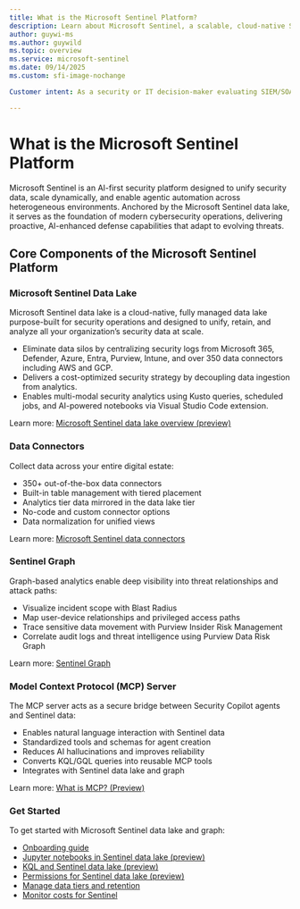 ```yaml
---
title: What is the Microsoft Sentinel Platform?
description: Learn about Microsoft Sentinel, a scalable, cloud-native SIEM and SOAR that uses AI, analytics, and automation for threat detection, investigation, and response.
author: guywi-ms
ms.author: guywild
ms.topic: overview
ms.service: microsoft-sentinel
ms.date: 09/14/2025
ms.custom: sfi-image-nochange

Customer intent: As a security or IT decision-maker evaluating SIEM/SOAR options, I need a concise summary of Microsoft Sentinel’s cloud-native architecture, integrations, analytics, automation, and compliance posture so I can decide whether it meets our security, operational, and migration requirements.

---
```


# What is the Microsoft Sentinel Platform

Microsoft Sentinel is an AI-first security platform designed to unify security data, scale dynamically, and enable agentic automation across heterogeneous environments. Anchored by the Microsoft Sentinel data lake, it serves as the foundation of modern cybersecurity operations, delivering proactive, AI-enhanced defense capabilities that adapt to evolving threats.

## Core Components of the Microsoft Sentinel Platform

### Microsoft Sentinel Data Lake

Microsoft Sentinel data lake is a cloud-native, fully managed data lake purpose-built for security operations and designed to unify, retain, and analyze all your organization’s security data at scale.

- Eliminate data silos by centralizing security logs from Microsoft 365, Defender, Azure, Entra, Purview, Intune, and over 350 data connectors including AWS and GCP.
- Delivers a cost-optimized security strategy by decoupling data ingestion from analytics.
- Enables multi-modal security analytics using Kusto queries, scheduled jobs, and AI-powered notebooks via Visual Studio Code extension.

Learn more: [Microsoft Sentinel data lake overview (preview)](url_s://learn.microsoft.com/en-us/azure/sentinel/datalake/sentinel-lake-overview)

### Data Connectors

Collect data across your entire digital estate:

- 350+ out-of-the-box data connectors
- Built-in table management with tiered placement
- Analytics tier data mirrored in the data lake tier
- No-code and custom connector options
- Data normalization for unified views

Learn more: [Microsoft Sentinel data connectors](https://learn.microsoft.com/en-us/azure/sentinel/connect-data-sources)

### Sentinel Graph

Graph-based analytics enable deep visibility into threat relationships and attack paths:

- Visualize incident scope with Blast Radius
- Map user-device relationships and privileged access paths
- Trace sensitive data movement with Purview Insider Risk Management
- Correlate audit logs and threat intelligence using Purview Data Risk Graph

Learn more: [Sentinel Graph](https://aka.ms/sentinel/platform/graph)

### Model Context Protocol (MCP) Server

The MCP server acts as a secure bridge between Security Copilot agents and Sentinel data:

- Enables natural language interaction with Sentinel data
- Standardized tools and schemas for agent creation
- Reduces AI hallucinations and improves reliability
- Converts KQL/GQL queries into reusable MCP tools
- Integrates with Sentinel data lake and graph

Learn more: [What is MCP? (Preview)](https://review.learn.microsoft.com/en-us/azure/sentinel/datalake/mcp-overview?branch=pr-en-us-305360)

### Get Started

To get started with Microsoft Sentinel data lake and graph:

- [Onboarding guide](https://learn.microsoft.com/en-us/azure/sentinel/datalake/sentinel-lake-onboarding)
- [Jupyter notebooks in Sentinel data lake (preview)](https://learn.microsoft.com/en-us/azure/sentinel/datalake/notebooks-overview)
- [KQL and Sentinel data lake (preview)](https://learn.microsoft.com/en-us/azure/sentinel/datalake/kql-overview)
- [Permissions for Sentinel data lake (preview)](https://learn.microsoft.com/en-us/azure/sentinel/roles)
- [Manage data tiers and retention](https://aka.ms/manage-data-defender-portal-overview)
- [Monitor costs for Sentinel](https://learn.microsoft.com/en-us/azure/sentinel/billing-monitor-costs)